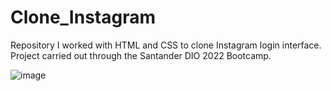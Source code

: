 # Clone_Instagram
Repository I worked with HTML and CSS to clone Instagram login interface. Project carried out through the Santander DIO 2022 Bootcamp.

![image](https://user-images.githubusercontent.com/100866803/171922335-7bd3ead7-bba4-4871-b2de-280d54617417.png)

